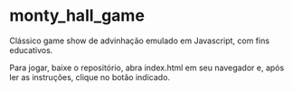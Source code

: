 # monty_hall_game
Clássico game show de advinhação emulado em Javascript, com fins educativos. 

Para jogar, baixe o repositório, abra index.html em seu navegador e, após ler as instruções, clique no botão indicado. 
